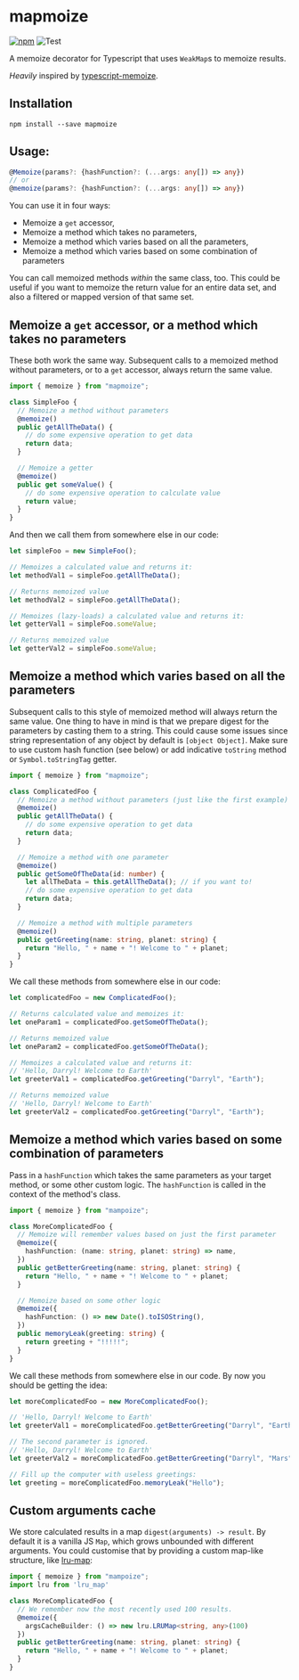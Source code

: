# mapmoize

[![npm](https://img.shields.io/npm/v/mapmoize.svg)](https://www.npmjs.com/package/mapmoize)
![Test](https://github.com/ukstv/mapmoize/workflows/Test/badge.svg)

A memoize decorator for Typescript that uses `WeakMap`s to memoize results.

_Heavily_ inspired by [typescript-memoize](https://github.com/darrylhodgins/typescript-memoize).

## Installation

```
npm install --save mapmoize
```

## Usage:

```typescript
@Memoize(params?: {hashFunction?: (...args: any[]) => any})
// or
@memoize(params?: {hashFunction?: (...args: any[]) => any})
```

You can use it in four ways:

- Memoize a `get` accessor,
- Memoize a method which takes no parameters,
- Memoize a method which varies based on all the parameters,
- Memoize a method which varies based on some combination of parameters

You can call memoized methods _within_ the same class, too.
This could be useful if you want to memoize the return value for an entire data set,
and also a filtered or mapped version of that same set.

## Memoize a `get` accessor, or a method which takes no parameters

These both work the same way. Subsequent calls to a memoized method without parameters, or to a `get` accessor, always return the same value.

```typescript
import { memoize } from "mapmoize";

class SimpleFoo {
  // Memoize a method without parameters
  @memoize()
  public getAllTheData() {
    // do some expensive operation to get data
    return data;
  }

  // Memoize a getter
  @memoize()
  public get someValue() {
    // do some expensive operation to calculate value
    return value;
  }
}
```

And then we call them from somewhere else in our code:

```typescript
let simpleFoo = new SimpleFoo();

// Memoizes a calculated value and returns it:
let methodVal1 = simpleFoo.getAllTheData();

// Returns memoized value
let methodVal2 = simpleFoo.getAllTheData();

// Memoizes (lazy-loads) a calculated value and returns it:
let getterVal1 = simpleFoo.someValue;

// Returns memoized value
let getterVal2 = simpleFoo.someValue;
```

## Memoize a method which varies based on all the parameters

Subsequent calls to this style of memoized method will always return the same value.
One thing to have in mind is that we prepare digest for the parameters by casting them to a string.
This could cause some issues since string representation of any object by default is `[object Object]`.
Make sure to use custom hash function (see below) or add indicative `toString` method or `Symbol.toStringTag` getter.

```typescript
import { memoize } from "mapmoize";

class ComplicatedFoo {
  // Memoize a method without parameters (just like the first example)
  @memoize()
  public getAllTheData() {
    // do some expensive operation to get data
    return data;
  }

  // Memoize a method with one parameter
  @memoize()
  public getSomeOfTheData(id: number) {
    let allTheData = this.getAllTheData(); // if you want to!
    // do some expensive operation to get data
    return data;
  }

  // Memoize a method with multiple parameters
  @memoize()
  public getGreeting(name: string, planet: string) {
    return "Hello, " + name + "! Welcome to " + planet;
  }
}
```

We call these methods from somewhere else in our code:

```typescript
let complicatedFoo = new ComplicatedFoo();

// Returns calculated value and memoizes it:
let oneParam1 = complicatedFoo.getSomeOfTheData();

// Returns memoized value
let oneParam2 = complicatedFoo.getSomeOfTheData();

// Memoizes a calculated value and returns it:
// 'Hello, Darryl! Welcome to Earth'
let greeterVal1 = complicatedFoo.getGreeting("Darryl", "Earth");

// Returns memoized value
// 'Hello, Darryl! Welcome to Earth'
let greeterVal2 = complicatedFoo.getGreeting("Darryl", "Earth");
```

## Memoize a method which varies based on some combination of parameters

Pass in a `hashFunction` which takes the same parameters as your target method, or some other custom logic.
The `hashFunction` is called in the context of the method's class.

```typescript
import { memoize } from "mampoize";

class MoreComplicatedFoo {
  // Memoize will remember values based on just the first parameter
  @memoize({
    hashFunction: (name: string, planet: string) => name,
  })
  public getBetterGreeting(name: string, planet: string) {
    return "Hello, " + name + "! Welcome to " + planet;
  }

  // Memoize based on some other logic
  @memoize({
    hashFunction: () => new Date().toISOString(),
  })
  public memoryLeak(greeting: string) {
    return greeting + "!!!!!";
  }
}
```

We call these methods from somewhere else in our code. By now you should be getting the idea:

```typescript
let moreComplicatedFoo = new MoreComplicatedFoo();

// 'Hello, Darryl! Welcome to Earth'
let greeterVal1 = moreComplicatedFoo.getBetterGreeting("Darryl", "Earth");

// The second parameter is ignored.
// 'Hello, Darryl! Welcome to Earth'
let greeterVal2 = moreComplicatedFoo.getBetterGreeting("Darryl", "Mars");

// Fill up the computer with useless greetings:
let greeting = moreComplicatedFoo.memoryLeak("Hello");
```

## Custom arguments cache

We store calculated results in a map `digest(arguments) -> result`. By default it is a vanilla JS `Map`,
which grows unbounded with different arguments. You could customise that by providing a custom map-like structure,
like [lru-map](https://www.npmjs.com/package/lru_map):

```typescript
import { memoize } from "mampoize";
import lru from 'lru_map'

class MoreComplicatedFoo {
  // We remember now the most recently used 100 results.
  @memoize({
    argsCacheBuilder: () => new lru.LRUMap<string, any>(100)
  })
  public getBetterGreeting(name: string, planet: string) {
    return "Hello, " + name + "! Welcome to " + planet;
  }
}
```
